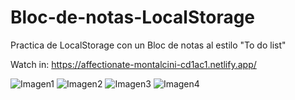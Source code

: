 # Bloc-de-notas-LocalStorage
 Practica de LocalStorage con un Bloc de notas al estilo "To do list"
 
 Watch in: https://affectionate-montalcini-cd1ac1.netlify.app/

![Imagen1](https://user-images.githubusercontent.com/64865940/130327142-d440cd63-ada4-4b7f-9687-83e569a8443b.png)
![Imagen2](https://user-images.githubusercontent.com/64865940/130327145-a494ec4d-89f7-475f-b7d8-dd652cb21f1e.png)
![Imagen3](https://user-images.githubusercontent.com/64865940/130327146-0732939d-55d4-4264-88f1-eed31bb6bb78.png)
![Imagen4](https://user-images.githubusercontent.com/64865940/130327149-e826dea8-4fda-40a2-b95e-399268387961.png)

